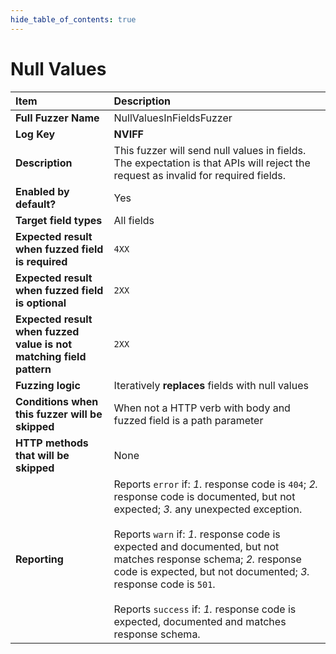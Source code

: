 ```yaml
--- 
hide_table_of_contents: true
---
```


# Null Values

| Item                                                                | Description                                                                                                                                                                                                                                                                                                                                                                                                                                 |
|:--------------------------------------------------------------------|:--------------------------------------------------------------------------------------------------------------------------------------------------------------------------------------------------------------------------------------------------------------------------------------------------------------------------------------------------------------------------------------------------------------------------------------------|
| **Full Fuzzer Name**                                                | NullValuesInFieldsFuzzer                                                                                                                                                                                                                                                                                                                                                                                                                    |
| **Log Key**                                                         | **NVIFF**                                                                                                                                                                                                                                                                                                                                                                                                                                   |
| **Description**                                                     | This fuzzer will send null values in fields. The expectation is that APIs will reject the request as invalid for required fields.                                                                                                                                                                                                                                                                                                           |
| **Enabled by default?**                                             | Yes                                                                                                                                                                                                                                                                                                                                                                                                                                         |
| **Target field types**                                              | All fields                                                                                                                                                                                                                                                                                                                                                                                                                                  |
| **Expected result when fuzzed field is required**                   | `4XX`                                                                                                                                                                                                                                                                                                                                                                                                                                       |
| **Expected result when fuzzed field is optional**                   | `2XX`                                                                                                                                                                                                                                                                                                                                                                                                                                       |
| **Expected result when fuzzed value is not matching field pattern** | `2XX`                                                                                                                                                                                                                                                                                                                                                                                                                                       |
| **Fuzzing logic**                                                   | Iteratively **replaces** fields with null values                                                                                                                                                                                                                                                                                                                                                                                            |
| **Conditions when this fuzzer will be skipped**                     | When not a HTTP verb with body and fuzzed field is a path parameter                                                                                                                                                                                                                                                                                                                                                                         |
| **HTTP methods that will be skipped**                               | None                                                                                                                                                                                                                                                                                                                                                                                                                                        |
| **Reporting**                                                       | Reports `error` if: *1.* response code is `404`; *2.* response code is documented, but not expected; *3.* any unexpected exception. <br/><br/> Reports `warn` if: *1.* response code is expected and documented, but not matches response schema; *2.* response code is expected, but not documented; *3.* response code is `501`. <br/><br/> Reports `success` if: *1.* response code is expected, documented and matches response schema. | 
